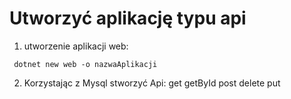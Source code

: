 # Utworzyć aplikację typu api 
1. utworzenie aplikacji web:
```console
 dotnet new web -o nazwaAplikacji
 ```

 2. Korzystając z Mysql stworzyć Api: get getById post delete put